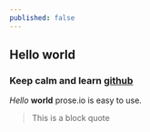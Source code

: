 ```yaml
---
published: false
---
```



## Hello world 
### Keep calm and learn [github](https://github.com/)
_Hello_ **world** 
prose.io is easy to use.

> This is a block quote


